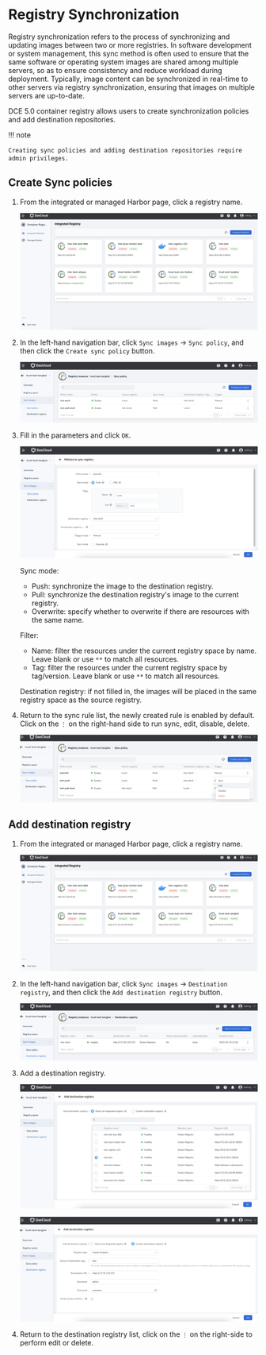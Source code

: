 # Registry Synchronization

Registry synchronization refers to the process of synchronizing and updating images between two or more registries. 
In software development or system management, this sync method is often used to ensure that the same software or operating system images are shared among multiple servers, 
so as to ensure consistency and reduce workload during deployment. Typically, image content can be synchronized in real-time to other servers via registry synchronization, 
ensuring that images on multiple servers are up-to-date.

DCE 5.0 container registry allows users to create synchronization policies and add destination repositories.

!!! note

    Creating sync policies and adding destination repositories require admin privileges.

## Create Sync policies

1. From the integrated or managed Harbor page, click a registry name.

    ![Select a registry](../images/sync00.png)

2. In the left-hand navigation bar, click `Sync images` -> `Sync policy`, and then click the `Create sync policy` button.

    ![Click the button](../images/sync01.png)

3. Fill in the parameters and click `OK`.

    ![Configure parameters](../images/sync02.png)

    Sync mode:
    - Push: synchronize the image to the destination registry.
    - Pull: synchronize the destination registry's image to the current registry.
    - Overwrite: specify whether to overwrite if there are resources with the same name.
    
    Filter:
    - Name: filter the resources under the current registry space by name. Leave blank or use `**` to match all resources.
    - Tag: filter the resources under the current registry space by tag/version. Leave blank or use `**` to match all resources.
    
    Destination registry: if not filled in, the images will be placed in the same registry space as the source registry.

4. Return to the sync rule list, the newly created rule is enabled by default. Click on the `⋮` on the right-hand side to run sync, edit, disable, delete.

    ![More operations](../images/sync03.png)

## Add destination registry

1. From the integrated or managed Harbor page, click a registry name.

    ![Select a registry](../images/sync00.png)

2. In the left-hand navigation bar, click `Sync images` -> `Destination registry`, and then click the `Add destination registry` button.

    ![Click the button](../images/target01.png)

3. Add a destination registry.

    ![Select](../images/target02.png)

    ![Customize](../images/target03.png)

4. Return to the destination registry list, click on the `⋮` on the right-side to perform edit or delete.
